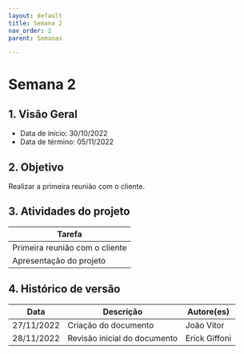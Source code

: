```yaml
---
layout: default
title: Semana 2
nav_order: 2
parent: Semanas

---
```


# Semana 2

## 1. Visão Geral

* Data de início: 30/10/2022
* Data de término: 05/11/2022

## 2. Objetivo 

Realizar a primeira reunião com o cliente.

## 3. Atividades do projeto

|Tarefa|
|------|
| Primeira reunião com o cliente |
| Apresentação do projeto |


## 4. Histórico de versão

|**Data**|**Descrição**|**Autore(es)**|
|--------|-------------|--------------|
|27/11/2022| Criação do documento | João Vitor |
|28/11/2022| Revisão inicial do documento | Erick Giffoni |